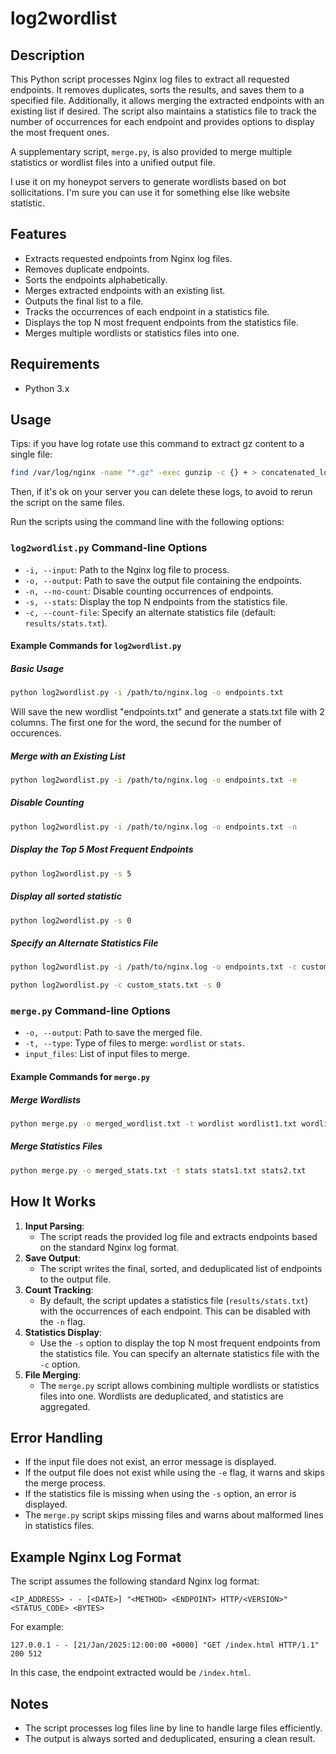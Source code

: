 # log2wordlist

## Description
This Python script processes Nginx log files to extract all requested endpoints. It removes duplicates, sorts the results, and saves them to a specified file. Additionally, it allows merging the extracted endpoints with an existing list if desired. The script also maintains a statistics file to track the number of occurrences for each endpoint and provides options to display the most frequent ones.

A supplementary script, `merge.py`, is also provided to merge multiple statistics or wordlist files into a unified output file.

I use it on my honeypot servers to generate wordlists based on bot sollicitations. I'm sure you can use it for something else like website statistic.

## Features
- Extracts requested endpoints from Nginx log files.
- Removes duplicate endpoints.
- Sorts the endpoints alphabetically.
- Merges extracted endpoints with an existing list.
- Outputs the final list to a file.
- Tracks the occurrences of each endpoint in a statistics file.
- Displays the top N most frequent endpoints from the statistics file.
- Merges multiple wordlists or statistics files into one.

## Requirements
- Python 3.x

## Usage

Tips: if you have log rotate use this command to extract gz content to a single file: 
```bash
find /var/log/nginx -name "*.gz" -exec gunzip -c {} + > concatenated_logs.log
```
Then, if it's ok on your server you can delete these logs, to avoid to rerun the script on the same files.

Run the scripts using the command line with the following options:

### `log2wordlist.py` Command-line Options
- `-i, --input`: Path to the Nginx log file to process.
- `-o, --output`: Path to save the output file containing the endpoints.
- `-n, --no-count`: Disable counting occurrences of endpoints.
- `-s, --stats`: Display the top N endpoints from the statistics file.
- `-c, --count-file`: Specify an alternate statistics file (default: `results/stats.txt`).

#### Example Commands for `log2wordlist.py`
##### Basic Usage
```bash
python log2wordlist.py -i /path/to/nginx.log -o endpoints.txt
```

Will save the new wordlist "endpoints.txt" and generate a stats.txt file with 2 columns. 
The first one for the word, the secund for the number of occurences.

##### Merge with an Existing List
```bash
python log2wordlist.py -i /path/to/nginx.log -o endpoints.txt -e
```

##### Disable Counting
```bash
python log2wordlist.py -i /path/to/nginx.log -o endpoints.txt -n
```

##### Display the Top 5 Most Frequent Endpoints
```bash
python log2wordlist.py -s 5
```

##### Display all sorted statistic
```bash
python log2wordlist.py -s 0
```

##### Specify an Alternate Statistics File
```bash
python log2wordlist.py -i /path/to/nginx.log -o endpoints.txt -c custom_stats.txt
```

```bash
python log2wordlist.py -c custom_stats.txt -s 0
```

### `merge.py` Command-line Options
- `-o, --output`: Path to save the merged file.
- `-t, --type`: Type of files to merge: `wordlist` or `stats`.
- `input_files`: List of input files to merge.

#### Example Commands for `merge.py`
##### Merge Wordlists
```bash
python merge.py -o merged_wordlist.txt -t wordlist wordlist1.txt wordlist2.txt
```

##### Merge Statistics Files
```bash
python merge.py -o merged_stats.txt -t stats stats1.txt stats2.txt
```

## How It Works
1. **Input Parsing**:
   - The script reads the provided log file and extracts endpoints based on the standard Nginx log format.
2. **Save Output**:
   - The script writes the final, sorted, and deduplicated list of endpoints to the output file.
3. **Count Tracking**:
   - By default, the script updates a statistics file (`results/stats.txt`) with the occurrences of each endpoint. This can be disabled with the `-n` flag.
4. **Statistics Display**:
   - Use the `-s` option to display the top N most frequent endpoints from the statistics file. You can specify an alternate statistics file with the `-c` option.
5. **File Merging**:
   - The `merge.py` script allows combining multiple wordlists or statistics files into one. Wordlists are deduplicated, and statistics are aggregated.

## Error Handling
- If the input file does not exist, an error message is displayed.
- If the output file does not exist while using the `-e` flag, it warns and skips the merge process.
- If the statistics file is missing when using the `-s` option, an error is displayed.
- The `merge.py` script skips missing files and warns about malformed lines in statistics files.

## Example Nginx Log Format
The script assumes the following standard Nginx log format:
```
<IP_ADDRESS> - - [<DATE>] "<METHOD> <ENDPOINT> HTTP/<VERSION>" <STATUS_CODE> <BYTES>
```
For example:
```
127.0.0.1 - - [21/Jan/2025:12:00:00 +0000] "GET /index.html HTTP/1.1" 200 512
```
In this case, the endpoint extracted would be `/index.html`.

## Notes
- The script processes log files line by line to handle large files efficiently.
- The output is always sorted and deduplicated, ensuring a clean result.


